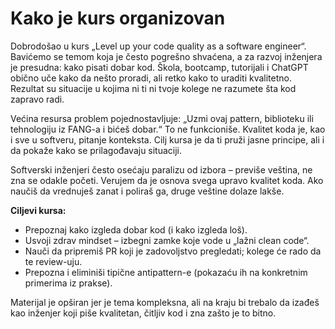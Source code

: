 # Kako je kurs organizovan

Dobrodošao u kurs „Level up your code quality as a software engineer“. Bavićemo se temom koja je često pogrešno shvaćena, a za razvoj inženjera je presudna: kako pisati dobar kod. Škola, bootcamp, tutorijali i ChatGPT obično uče kako da nešto proradi, ali retko kako to uraditi kvalitetno. Rezultat su situacije u kojima ni ti ni tvoje kolege ne razumete šta kod zapravo radi.

Većina resursa problem pojednostavljuje: „Uzmi ovaj pattern, biblioteku ili tehnologiju iz FANG-a i bićeš dobar.“ To ne funkcioniše. Kvalitet koda je, kao i sve u softveru, pitanje konteksta. Cilj kursa je da ti pruži jasne principe, ali i da pokaže kako se prilagođavaju situaciji.

Softverski inženjeri često osećaju paralizu od izbora – previše veština, ne zna se odakle početi. Verujem da je osnova svega upravo kvalitet koda. Ako naučiš da vrednuješ zanat i poliraš ga, druge veštine dolaze lakše.

**Ciljevi kursa:**
- Prepoznaj kako izgleda dobar kod (i kako izgleda loš).
- Usvoji zdrav mindset – izbegni zamke koje vode u „lažni clean code“.
- Nauči da pripremiš PR koji je zadovoljstvo pregledati; kolege će rado da te review-uju.
- Prepozna i eliminiši tipične antipattern-e (pokazaću ih na konkretnim primerima iz prakse).

Materijal je opširan jer je tema kompleksna, ali na kraju bi trebalo da izađeš kao inženjer koji piše kvalitetan, čitljiv kod i zna zašto je to bitno.
